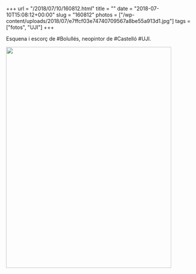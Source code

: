 +++
url = "/2018/07/10/160812.html"
title = ""
date = "2018-07-10T15:08:12+00:00"
slug = "160812"
photos = ["/wp-content/uploads/2018/07/e7ffcf03e74740709567a8be55a913d1.jpg"]
tags = ["fotos", "UJI"]
+++

Esquena i escorç de #Bolullés, neopintor de #Castelló #UJI.

<img src="/wp-content/uploads/2018/07/e7ffcf03e74740709567a8be55a913d1.jpg" width="450" height="600" />
